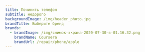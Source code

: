 ```yaml
---
title: Починить телефон
subtitle: недорого
backgroundImage: /img/header_photo.jpg
brandTitle: Выберите бренд
brands:
  - brandImage: /img/снимок-экрана-2020-07-30-в-01.16.32.png
    brandName: Coursera
    brandUrl: /repair/phone/apple
---
```


